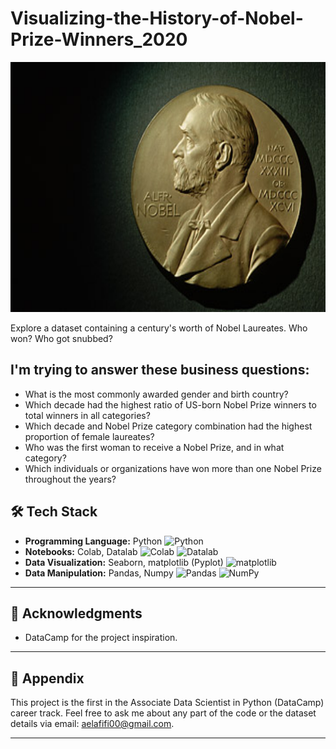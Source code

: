 # Visualizing-the-History-of-Nobel-Prize-Winners_2020

<img src="./Nobel_Medal.jpg" alt="Project Logo" width="600" height="400">

Explore a dataset containing a century's worth of Nobel Laureates. Who won? Who got snubbed?

<h2> I'm trying to answer these business questions: </h2>

<ul>
  <li>What is the most commonly awarded gender and birth country?</li>
  <li>Which decade had the highest ratio of US-born Nobel Prize winners to total winners in all categories?</li>
  <li>Which decade and Nobel Prize category combination had the highest proportion of female laureates?</li>
  <li>Who was the first woman to receive a Nobel Prize, and in what category?</li>
  <li>Which individuals or organizations have won more than one Nobel Prize throughout the years?</li>
</ul>

## 🛠️ Tech Stack

-  **Programming Language:** Python ![Python](https://img.shields.io/badge/Python-3776AB?style=for-the-badge&logo=python&logoColor=white)
- **Notebooks:** Colab, Datalab ![Colab](https://img.shields.io/badge/Colab-F9AB00?style=for-the-badge&logo=google-colab&color=525252) ![Datalab](https://img.shields.io/badge/Datalab-4285F4?style=for-the-badge&logo=google&logoColor=white) 
- **Data Visualization:** Seaborn,  matplotlib (Pyplot) ![matplotlib](https://img.shields.io/badge/matplotlib-ffffff?style=for-the-badge&logo=matplotlib&logoColor=black) 
-  **Data Manipulation:** Pandas, Numpy ![Pandas](https://img.shields.io/badge/Pandas-150458?style=for-the-badge&logo=pandas&logoColor=white) ![NumPy](https://img.shields.io/badge/NumPy-013243?style=for-the-badge&logo=numpy&logoColor=white)

---


## 🙏 Acknowledgments
- DataCamp for the project inspiration.

---

## 📄 Appendix

This project is the first in the Associate Data Scientist in Python (DataCamp) career track. Feel free to ask me about any part of the code or the dataset details via email: [aelafifi00@gmail.com](mailto:aelafifi00@gmail.com).

---
